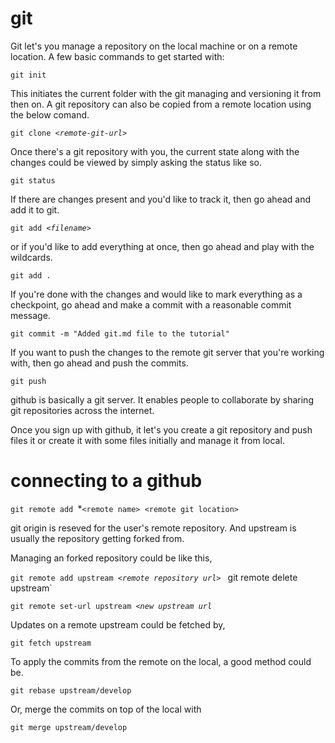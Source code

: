 # git
Git let's you manage a repository on the local machine or on a remote location. A few basic commands to get started with:

`git init`

This initiates the current folder with the git managing and versioning it from then on. A git repository can also be copied from a remote location using the below comand.

`git clone `*`<remote-git-url>`*

Once there's a git repository with you, the current state along with the changes could be viewed by simply asking the status like so.

`git status`

If there are changes present and you'd like to track it, then go ahead and add it to git.

`git add `*`<filename>`*

or if you'd like to add everything at once, then go ahead and play with the wildcards.

`git add .`

If you're done with the changes and would like to mark everything as a checkpoint, go ahead and make a commit with a reasonable commit message.

`git commit -m "Added git.md file to the tutorial"`

If you want to push the changes to the remote git server that you're working with, then go ahead and push the commits.

`git push`

github is basically a git server. It enables people to collaborate by sharing git repositories across the internet.

Once you sign up with github, it let's you create a git repository and push files it or create it with some files initially and manage it from local.

# connecting to a github

`git remote add `*`<remote name> <remote git location>`

git origin is reseved for the user's remote repository. And upstream is usually the repository getting forked from.

Managing an forked repository could be like this,

`git remote add upstream `*`<remote repository url>`*
`
`git remote delete upstream`

`git remote set-url upstream `*`<new upstream url`*

Updates on a remote upstream could be fetched by,

`git fetch upstream`

To apply the commits from the remote on the local, a good method could be.

`git rebase upstream/develop`

Or, merge the commits on top of the local with

`git merge upstream/develop`
